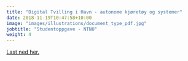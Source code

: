```yaml
---
title: "Digital Tvilling i Havn - autonome kjøretøy og systemer"
date: 2018-11-19T10:47:58+10:00
image: "images/illustrations/document_type_pdf.jpg"
jobtitle: "Studentoppgave - NTNU"
weight: 4
---
```

<p><a href="images/docs/Digital Tvilling i Havn - autonome kjøretøy og systemer.pdf" target="blank">Last ned her.</a></p>
